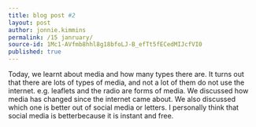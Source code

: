 ```yaml
---
title: blog post #2
layout: post
author: jonnie.kimmins
permalink: /15 janruary/
source-id: 1Mc1-AVfmb8hhl8g18bfoLJ-B_efTt5fECedMIJcfVI0
published: true
---
```

Today, we learnt about media and how  many types there are. It turns out that there are lots of types of media, and not a lot of them do not use the internet. e.g. leaflets and the radio are forms of media. We discussed how media has changed since the internet came  about. We also discussed which one is better out of social media or letters. I personally think that social media is betterbecause it is instant and free. 

